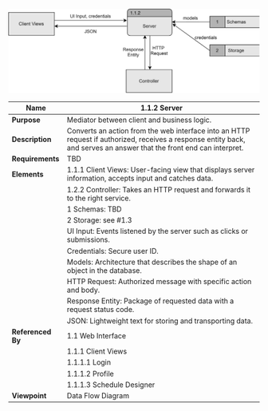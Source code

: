 
  
![](TeamThreeFiles/1.1.2%20Server%20DFD.drawio.svg)


<div style="page-break-after: always;"></div>

| Name| 1.1.2 Server                   |
| --------------------------------------- | ------------------------------------- |
| __Purpose__      | Mediator between client and business logic.       |
| __Description__  | Converts an action from the web interface into an HTTP request if authorized, receives a response entity back, and serves an answer that the front end can interpret. |
| __Requirements__ | TBD                                               |
| __Elements__     | 1.1.1 Client Views: User-facing view that displays server information, accepts input and catches data.                      |
|                  | 1.2.2 Controller: Takes an HTTP request and forwards it to the right service.                               |
|                  | 1 Schemas: TBD                         |
|                  | 2 Storage: see #1.3 |
|                  | UI Input: Events listened by the server such as clicks or submissions.    |
|                  | Credentials: Secure user ID.
|                  | Models: Architecture that describes the shape of an object in the database. |
|                  | HTTP Request: Authorized message with specific action and body. |
|                  | Response Entity: Package of requested data with a request status code. |
|                  | JSON: Lightweight text for storing and transporting data.|
| __Referenced By__ | 1.1 Web Interface                                   |
|                  | 1.1.1 Client Views                                  |
|                  | 1.1.1.1 Login                                         |
|                  | 1.1.1.2 Profile                                       |
|                  | 1.1.1.3 Schedule Designer                             |
| __Viewpoint__    | Data Flow Diagram |

